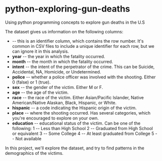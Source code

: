 # python-exploring-gun-deaths
Using python programming concepts to explore gun deaths in the U.S

The dataset gives us information on the following columns: 

-  -- this is an identifier column, which contains the row number. It's common in CSV files to include a unique identifier for each row, but we can ignore it in this analysis.
- **year** -- the year in which the fatality occurred.
- **month** -- the month in which the fatality occurred.
- **intent** -- the intent of the perpetrator of the crime. This can be Suicide, Accidental, NA, Homicide, or Undetermined.
- **police** -- whether a police officer was involved with the shooting. Either 0 (false) or 1 (true).
- **sex** -- the gender of the victim. Either M or F.
- **age** -- the age of the victim.
- **race** -- the race of the victim. Either Asian/Pacific Islander, Native American/Native Alaskan, Black, Hispanic, or White.
- **hispanic** -- a code indicating the Hispanic origin of the victim.
- **place** -- where the shooting occurred. Has several categories, which you're encouraged to explore on your own.
- **education** -- educational status of the victim. Can be one of the following:
1 -- Less than High School
2 -- Graduated from High School or equivalent
3 -- Some College
4 -- At least graduated from College
5 -- Not available

In this project, we'll explore the dataset, and try to find patterns in the demographics of the victims. 

